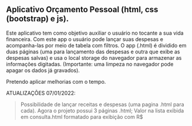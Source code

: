 ## Aplicativo Orçamento Pessoal (html, css (bootstrap) e js).

Este aplicativo tem como objetivo auxiliar o usuário no tocante a sua vida financeira. Com este app o usuário pode lançar suas despesas e acompanha-las por meio de tabela com filtros.
O app (.html) é dividido em duas páginas (uma para lançamento das despesas e outra que exibe as despesas salvas) e usa o local storage do navegador para armazenar as informações digitadas.
(Importante: uma limpeza no navegador pode apagar os dados já gravados).

Pretendo aplicar melhorias com o tempo.

ATUALIZAÇÕES 07/01/2022:
> Possibilidade de lançar receitas e despesas (uma pagina .html para cada). Agora o projeto possui 3 páginas .html;
> Valor na lista exibida em consulta.html formatado para exibição com R$
